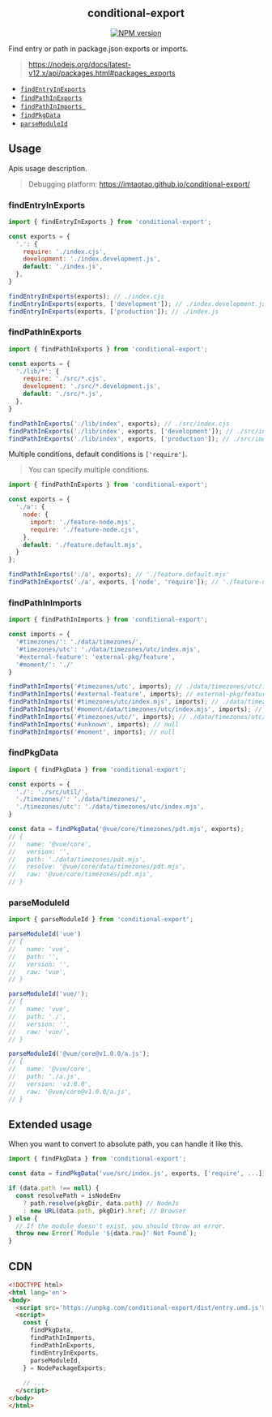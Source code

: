 <div align='center'>
<h2>conditional-export</h2>

[![NPM version](https://img.shields.io/npm/v/conditional-export.svg?color=a1b858&label=)](https://www.npmjs.com/package/conditional-export)

</div>

Find entry or path in package.json exports or imports.
> https://nodejs.org/docs/latest-v12.x/api/packages.html#packages_exports

- [`findEntryInExports`](#findentryinexports)
- [`findPathInExports`](#findpathinexports)
- [`findPathInImports `](#findpathinimports)
- [`findPkgData`](#findpkgdata)
- [`parseModuleId`](#parsemoduleid)


## Usage

Apis usage description.

> Debugging platform: https://imtaotao.github.io/conditional-export/


### findEntryInExports

```js
import { findEntryInExports } from 'conditional-export';

const exports = {
  '.': {
    require: './index.cjs',
    development: './index.development.js',
    default: './index.js',
  },
}

findEntryInExports(exports); // ./index.cjs
findEntryInExports(exports, ['development']); // ./index.development.js
findEntryInExports(exports, ['production']); // ./index.js
```


### findPathInExports

```js
import { findPathInExports } from 'conditional-export';

const exports = {
  './lib/*': {
    require: './src/*.cjs',
    development: './src/*.development.js',
    default: './src/*.js',
  },
}

findPathInExports('./lib/index', exports); // ./src/index.cjs
findPathInExports('./lib/index', exports, ['development']); // ./src/index.development.js
findPathInExports('./lib/index', exports, ['production']); // ./src/index.js
```

Multiple conditions, default conditions is `['require']`.

> You can specify multiple conditions.

```js
import { findPathInExports } from 'conditional-export';

const exports = {
  './a': {
    node: {
      import: './feature-node.mjs',
      require: './feature-node.cjs',
    },
    default: './feature.default.mjs',
  }
};

findPathInExports('./a', exports); // './feature.default.mjs'
findPathInExports('./a', exports, ['node', 'require']); // './feature-node.cjs'
```


### findPathInImports

```js
import { findPathInImports } from 'conditional-export';

const imports = {
  '#timezones/': './data/timezones/',
  '#timezones/utc': './data/timezones/utc/index.mjs',
  '#external-feature': 'external-pkg/feature',
  '#moment/': './'
}

findPathInImports('#timezones/utc', imports); // ./data/timezones/utc/index.mjs
findPathInImports('#external-feature', imports); // external-pkg/feature
findPathInImports('#timezones/utc/index.mjs', imports); // ./data/timezones/utc/index.mjs
findPathInImports('#moment/data/timezones/utc/index.mjs', imports); // ./data/timezones/utc/index.mjs
findPathInImports('#timezones/utc/', imports); // ./data/timezones/utc/
findPathInImports('#unknown', imports); // null
findPathInImports('#moment', imports); // null
```



### findPkgData

```js
import { findPkgData } from 'conditional-export';

const exports = {
  './': './src/util/',
  './timezones/': './data/timezones/',
  './timezones/utc': './data/timezones/utc/index.mjs',
}

const data = findPkgData('@vue/core/timezones/pdt.mjs', exports);
// {
//   name: '@vue/core',
//   version: '',
//   path: './data/timezones/pdt.mjs',
//   resolve: '@vue/core/data/timezones/pdt.mjs',
//   raw: '@vue/core/timezones/pdt.mjs',
// }
```


### parseModuleId

```js
import { parseModuleId } from 'conditional-export';

parseModuleId('vue')
// {
//   name: 'vue',
//   path: '',
//   version: '',
//   raw: 'vue',
// }

parseModuleId('vue/');
// {
//   name: 'vue',
//   path: './',
//   version: '',
//   raw: 'vue/',
// }

parseModuleId('@vue/core@v1.0.0/a.js');
// {
//   name: '@vue/core',
//   path: './a.js',
//   version: 'v1.0.0',
//   raw: '@vue/core@v1.0.0/a.js',
// }
```


## Extended usage

When you want to convert to absolute path, you can handle it like this.

```js
import { findPkgData } from 'conditional-export';

const data = findPkgData('vue/src/index.js', exports, ['require', ...]);

if (data.path !== null) {
  const resolvePath = isNodeEnv
    ? path.resolve(pkgDir, data.path) // NodeJs
    : new URL(data.path, pkgDir).href; // Browser
} else {
  // If the module doesn't exist, you should throw an error.
  throw new Error(`Module '${data.raw}' Not Found`);
}
```


## CDN

```html
<!DOCTYPE html>
<html lang='en'>
<body>
  <script src='https://unpkg.com/conditional-export/dist/entry.umd.js'></script>
  <script>
    const {
      findPkgData,
      findPathInImports,
      findPathInExports,
      findEntryInExports,
      parseModuleId,
    } = NodePackageExports;
    
    // ...
  </script>
</body>
</html>
```
